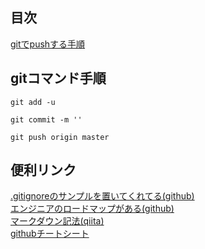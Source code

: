 ## 目次
<a href="gitコマンド手順">gitでpushする手順</a>

## gitコマンド手順
```
git add -u
```
```
git commit -m ''
```
```
git push origin master
```

## 便利リンク 
[.gitignoreのサンプルを置いてくれてる(github)](https://github.com/github/gitignore)<br>
[エンジニアのロードマップがある(github)](https://github.com/kamranahmedse/developer-roadmap)<br>
[マークダウン記法(qiita)](https://qiita.com/kamorits/items/6f342da395ad57468ae3)<br>
[githubチートシート](https://qiita.com/unbabel/items/1cf05f2a2be3d6fb3388)<br>
